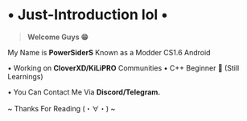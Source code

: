 # • Just-Introduction lol •

> **Welcome Guys 😁**

My Name is **PowerSiderS** Known as a Modder CS1.6 Android

• Working on **CloverXD/KiLiPRO** Communities
• C++ Beginner 🔰 (Still Learnings)

• You Can Contact Me Via **Discord/Telegram.**

 ~ Thanks For Reading (⁠・⁠∀⁠・⁠) ~


